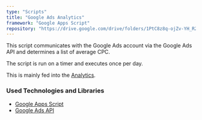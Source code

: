 ```yaml
---
type: "Scripts"
title: "Google Ads Analytics"
framework: "Google Apps Script"
repository: "https://drive.google.com/drive/folders/1PtC8z8q-ojZv-YH_R2Atf_MZipQYYSNE"
---
```


This script communicates with the Google Ads account via the Google Ads API and determines a list of average CPC.

The script is run on a timer and executes once per day.

This is mainly fed into the [Analytics](/projects/analytics).

### Used Technologies and Libraries

- [Google Apps Script](https://developers.google.com/apps-script)
- [Google Ads API](https://developers.google.com/google-ads/api/docs/start)
